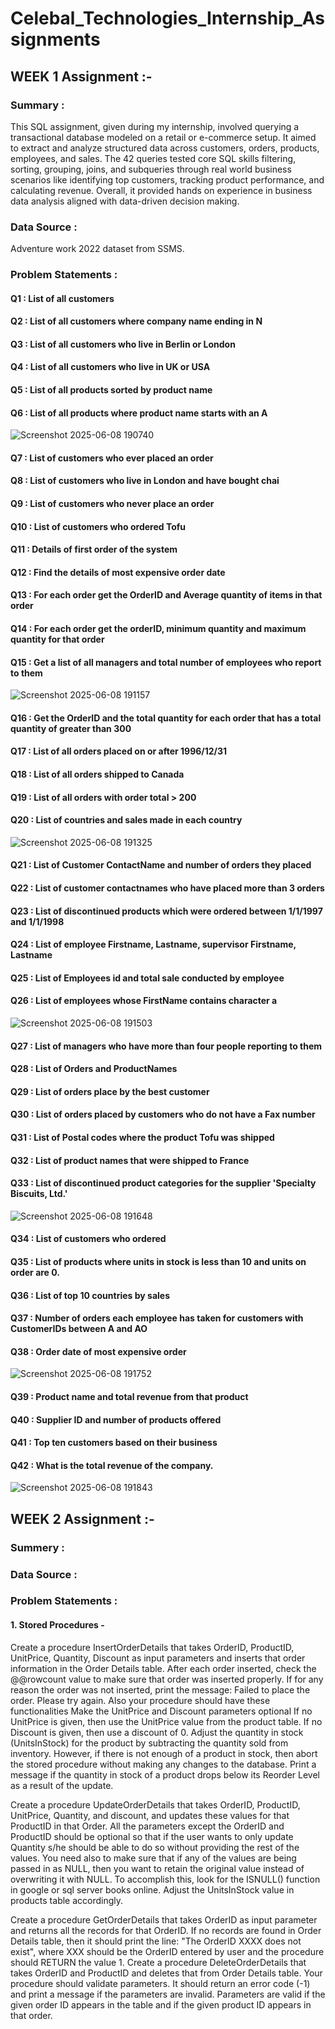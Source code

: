 # Celebal_Technologies_Internship_Assignments

## WEEK 1 Assignment :-

### Summary :
This SQL assignment, given during my internship, involved querying a transactional database modeled on a retail or e-commerce setup. It aimed to extract and analyze structured data across customers, orders, products, employees, and sales. The 42 queries tested core SQL skills filtering, sorting, grouping, joins, and subqueries through real world business scenarios like identifying top customers, tracking product performance, and calculating revenue. Overall, it provided hands on experience in business data analysis aligned with data-driven decision making.

### Data Source :
Adventure work 2022 dataset from SSMS.

### Problem Statements :
#### Q1 : List of all customers
#### Q2 : List of all customers where company name ending in N
#### Q3 : List of all customers who live in Berlin or London
#### Q4 : List of all customers who live in UK or USA
#### Q5 : List of all products sorted by product name
#### Q6 : List of all products where product name starts with an A
![Screenshot 2025-06-08 190740](https://github.com/user-attachments/assets/af1ec4f4-b8e4-4595-a2c0-ce3f5d33b4ed)
#### Q7 : List of customers who ever placed an order
#### Q8 : List of customers who live in London and have bought chai
#### Q9 : List of customers who never place an order
#### Q10 : List of customers who ordered Tofu
#### Q11 : Details of first order of the system
#### Q12 : Find the details of most expensive order date
#### Q13 : For each order get the OrderID and Average quantity of items in that order
#### Q14 : For each order get the orderID, minimum quantity and maximum quantity for that order
#### Q15 : Get a list of all managers and total number of employees who report to them
![Screenshot 2025-06-08 191157](https://github.com/user-attachments/assets/2fe687a7-403a-4bca-be05-ad1dc2408236)
#### Q16 : Get the OrderID and the total quantity for each order that has a total quantity of greater than 300
#### Q17 : List of all orders placed on or after 1996/12/31
#### Q18 : List of all orders shipped to Canada
#### Q19 : List of all orders with order total > 200
#### Q20 : List of countries and sales made in each country
![Screenshot 2025-06-08 191325](https://github.com/user-attachments/assets/f5ce078b-49e8-41aa-a6de-37c0fae3a6f5)
#### Q21 : List of Customer ContactName and number of orders they placed
#### Q22 : List of customer contactnames who have placed more than 3 orders
#### Q23 : List of discontinued products which were ordered between 1/1/1997 and 1/1/1998
#### Q24 : List of employee Firstname, Lastname, supervisor Firstname, Lastname
#### Q25 : List of Employees id and total sale conducted by employee
#### Q26 : List of employees whose FirstName contains character a
![Screenshot 2025-06-08 191503](https://github.com/user-attachments/assets/9cdefda8-3494-457c-bcfc-977441263a96)
#### Q27 : List of managers who have more than four people reporting to them
#### Q28 : List of Orders and ProductNames
#### Q29 : List of orders place by the best customer
#### Q30 : List of orders placed by customers who do not have a Fax number
#### Q31 : List of Postal codes where the product Tofu was shipped
#### Q32 : List of product names that were shipped to France
#### Q33 : List of discontinued product categories for the supplier 'Specialty Biscuits, Ltd.'
![Screenshot 2025-06-08 191648](https://github.com/user-attachments/assets/4dd361c6-9001-40a6-9f39-8e8f99d634d3)
#### Q34 : List of customers who ordered
#### Q35 : List of products where units in stock is less than 10 and units on order are 0.
#### Q36 : List of top 10 countries by sales
#### Q37 : Number of orders each employee has taken for customers with CustomerIDs between A and AO
#### Q38 : Order date of most expensive order
![Screenshot 2025-06-08 191752](https://github.com/user-attachments/assets/83f0b774-4ec9-413a-9790-9ece9992604e)
#### Q39 : Product name and total revenue from that product
#### Q40 : Supplier ID and number of products offered
#### Q41 : Top ten customers based on their business
#### Q42 : What is the total revenue of the company.
![Screenshot 2025-06-08 191843](https://github.com/user-attachments/assets/76100e0c-0e32-4ad1-876a-3b36d714a5ef)



## WEEK 2 Assignment :-

### Summery :

### Data Source :

### Problem Statements :

#### 1. Stored Procedures -
Create a procedure InsertOrderDetails that takes OrderID, ProductID, UnitPrice, Quantity, Discount as input parameters and inserts that order information in the Order Details table. After each order inserted, check the @@rowcount value to make sure that order was inserted properly. If for any reason the order was not inserted, print the message: Failed to place the order. Please try again. Also your procedure should have these functionalities
Make the UnitPrice and Discount parameters optional
If no UnitPrice is given, then use the UnitPrice value from the product table.
If no Discount is given, then use a discount of 0.
Adjust the quantity in stock (UnitsInStock) for the product by subtracting the quantity sold from inventory.
However, if there is not enough of a product in stock, then abort the stored procedure without making any changes to the database.
Print a message if the quantity in stock of a product drops below its Reorder Level as a result of the update.

Create a procedure UpdateOrderDetails that takes OrderID, ProductID, UnitPrice, Quantity, and discount, and updates these values for that ProductID in that Order. All the parameters except the OrderID and ProductID should be optional so that if the user wants to only update Quantity s/he should be able to do so without providing the rest of the values. You need also to make sure that if any of the values are being passed in as NULL, then you want to retain the original value instead of overwriting it with NULL. To accomplish this, look for the ISNULL() function in google or sql server books online. Adjust the UnitsInStock value in products table accordingly.

Create a procedure GetOrderDetails that takes OrderID as input parameter and returns all the records for that OrderID. If no records are found in Order Details table, then it should print the line: "The OrderID XXXX does not exist", where XXX should be the OrderID entered by user and the procedure should RETURN the value 1.
Create a procedure DeleteOrderDetails that takes OrderID and ProductID and deletes that from Order Details table. Your procedure should validate parameters. It should return an error code (-1) and print a message if the parameters are invalid. Parameters are valid if the given order ID appears in the table and if the given product ID appears in that order.

















